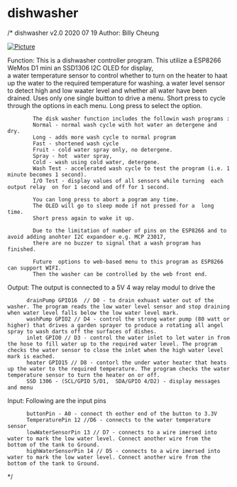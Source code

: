 # dishwasher
/*
 dishwasher v2.0
 2020 07 19 
 Author: Billy Cheung
 
 
[![Picture](https://github.com/cheungbx/diskwasher/blob/master/Diskwasher.jpg)](https://youtu.be/CinJb7gifH8)

 
 
 Function:  This is a  dishwasher controller program.
            This utilize a ESP8266 WeMos D1 mini 
            an SSD1306 I2C OLED for display,  
            a water temperature sensor  to control whether to turn on the heater to haat up the water to the required temperature for washing.
            a water level sensor to detect high and low waater level and whether all water have been drained.
            Uses only one single buitton to drive a menu.
            Short press to cycle through the options in each menu.
            Long press to select the option.
            
            The disk washer function includes the followin wash programs :
            Normal - normal wash cycle with hot water an detergene and dry.
            Long - adds more wash cycle to normal program
            Fast - shortened wash cycle
            Fruit - cold water spray only, no detergene.
            Spray - hot  water spray,
            Cold - wash using cold water, detergene.
            Wash Test - accelerated wash cycle to test the program (i.e. 1 minute becomes 1 second).
            I/O Test - display values of all sensors while turning  each output relay  on for 1 second and off for 1 second.

            You can long press to abort a pogram any time.
            The OLED will go to sleep mode if not pressed for a  long time.
            Short press again to wake it up.            

            Due to the limitation of number of pins on the ESP8266 and to avoid adding anohter I2C expandoer e.g. MCP 23017,
            there are no buzzer to signal that a wash program has finished.
            
            Future  options to web-based menu to this program as ESP8266 can support WIFI.
            Then the washer can be controlled by the web front end.

    
 Output:  The output is connected to a 5V 4 way relay modul to drive the 

          drainPump GPIO16  // D0 - to drain exhuast water out of the washer. The program reads the low water level sensor and stop draining when water level falls below the low water level mark.
          washPump GPIO2 // D4 - control the strong water pump (80 watt or higher) that drives a garden sprayer to produce a rotating all angel spray to wash darts off the surfaces of dishes.
          inlet GPIO0 // D3 - control the water inlet to let water in from the hose to fill water up to the required water level. The program checks the water sensor to close the inlet when the high water level mark is eached.
          heater GPIO15 // D8 - contorl the under water heater that heats up the water to the required temperature. The program checks the water temperature sensor to turn the heater on or off.
          SSD 1306 - (SCL/GPIO 5/D1,  SDA/GPIO 4/D2) - display messages and menu
          
 Input:   Following are the input pins
 
          buttonPin - A0 - connect th eother end of the button to 3.3V 
          TemperaturePin 12 //D6 - connects to the water temperature sensor
          lowWaterSensorPin 13 // D7 - connects to a wire imersed into water to mark the low water level. Connect another wire from the bottom of the tank to Ground.
          highWaterSensorPin 14 // D5 - connects to a wire imersed into water to mark the low water level. Connect another wire from the bottom of the tank to Ground.

 
*/


